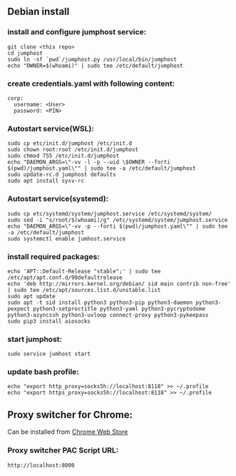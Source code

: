 ## Debian install
### install and configure jumphost service:
```
git clone <this repo>
cd jumphost
sudo ln -sf `pwd`/jumphost.py /usr/local/bin/jumphost
echo "OWNER=$(whoami)" | sudo tee /etc/default/jumphost
```
### create credentials.yaml with following content:
```
corp:
  username: <User>
  password: <PIN>
```
### Autostart service(WSL):
```
sudo cp etc/init.d/jumphost /etc/init.d
sudo chown root:root /etc/init.d/jumphost
sudo chmod 755 /etc/init.d/jumphost
echo "DAEMON_ARGS=\"-vv -l -p --uid \$OWNER --forti $(pwd)/jumphost.yaml\"" | sudo tee -a /etc/default/jumphost
sudo update-rc.d jumphost defaults
sudo apt install sysv-rc
```
### Autostart service(systemd):
```
sudo cp etc/systemd/system/jumphost.service /etc/systemd/system/
sudo sed -i "s/root/$(whoami)/g" /etc/systemd/system/jumphost.service
echo "DAEMON_ARGS=\"-vv -p --forti $(pwd)/jumphost.yaml\"" | sudo tee -a /etc/default/jumphost
sudo systemctl enable jumhost.service
```
### install required packages:
```
echo 'APT::Default-Release "stable";' | sudo tee /etc/apt/apt.conf.d/99defaultrelease
echo 'deb http://mirrors.kernel.org/debian/ sid main contrib non-free' | sudo tee /etc/apt/sources.list.d/unstable.list
sudo apt update
sudo apt -t sid install python3 python3-pip python3-daemon python3-pexpect python3-setproctitle python3-yaml python3-pycryptodome  python3-asyncssh python3-uvloop connect-proxy python3-pykeepass
sudo pip3 install aiosocks
```
### start jumphost:
```
sudo service jumhost start
```
### update bash profile:
```
echo "export http_proxy=socks5h://localhost:8118" >> ~/.profile
echo "export https_proxy=socks5h://localhost:8118" >> ~/.profile
```
## Proxy switcher for Chrome:
Can be installed from [Chrome Web Store](https://chrome.google.com/webstore/detail/proxy-switcher-and-manage/onnfghpihccifgojkpnnncpagjcdbjod)
### Proxy switcher PAC Script URL:
```
http://localhost:8000
```

